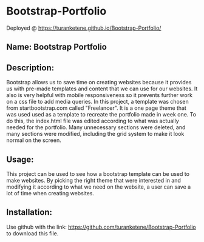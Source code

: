 # Bootstrap-Portfolio
Deployed @ https://turanketene.github.io/Bootstrap-Portfolio/

## Name: Bootstrap Portfolio

## Description: 
Bootstrap allows us to save time on creating websites because it provides us with pre-made templates and content that we can use for our websites. It also is very helpful with mobile responsiveness so it prevents further work on a css file to add media queries. In this project, a template was chosen from startbootstrap.com called "Freelancer". It is a one page theme that was used used as a template to recreate the portfolio made in week one. To do this, the index.html file was edited according to what was actually needed for the portfolio. Many unnecessary sections were deleted, and many sections were modified, including the grid system to make it look normal on the screen.

## Usage:
This project can be used to see how a bootstrap template can be used to make websites. By picking  the right theme that were interested in and modifying it according to what we need on the website, a user can save a lot of time when creating websites.

## Installation:

Use github with the link: https://github.com/turanketene/Bootstrap-Portfolio to download this file.
